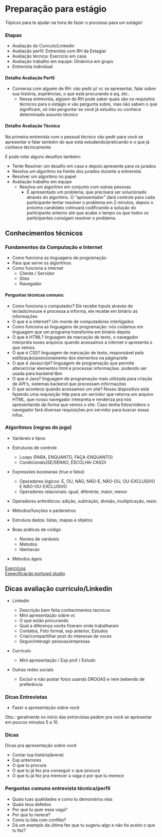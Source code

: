 # Preparação para estágio
Tópicos para te ajudar na hora de fazer o processo para um estágio!

### Etapas

 - Avaliação do Curiculo/Linkedin
 - Avaliação perfil: Entrevista com RH da Estagiar
 - Avaliação técnica: Exercicio em casa
 - Avaliação trabalho em equipe: Dinâmica em grupo
 - Entrevista individual


#### Detalhe Avaliação Perfil
   - Conversa com alguém de RH: vão pedir p/ vc se apresentar, falar sobre sua história, expirências, o que está procurando e pq, etc..
     - Nessa entrevista, algúem do RH pode saber quais são os requisitos técnicos para o estágio e vão pergunta sobre, mas não sabem o que significam, só irão perguntar se você já estudou ou conhece determinado assunto técnico
 
 
#### Detalhe Avaliação Técnica
Na primeira entrevista com o pessoal técnico vão pedir para você se apresentar e falar também do que está estudando/praticando e o que já conhece técnicamente
<br />

E pode rolar alguns desafios também:
   - Tente Resolver um desafio em casa e depois apresente para os jurados
   - Resolva um algoritmo na frente dos jurados durante a entrevista
   - Resolver um algoritmo no papel 
 - Avaliação trabalho em equipe    
   - Resolva um algoritmo em conjunto com outras pessoas
     - É apresentado um problema, que precisará ser solucionado através do algoritmo. O "apresentador" dará controle para cada participante tentar resolver o problema em 2 minutos, depois o próximo candidato cotinuará codificando a solução do participante anterior até que acabe o tempo ou que todos os participantes consigam resolver o problema.
    

## Conhecimentos técnicos 
 
### Fundamentos da Computação e Internet
 - Como funciona as linguagens de programação
 - Para que serve os algoritmos
 - Como funciona a internet
   - Cliente / Servidor
   - Sites
   - Navegador
 
#### Perguntas técnicas comuns:
  - Como funciona o computador? Ele recebe inputs através do teclado/mouse e processa a informa, ele recebe em binário as informações
  - O que é a internet? Um monte de computadores interligados
  - Como funciona as linguagens de programação: nós codamos em linguagem que um programa transforma em binário depois
  - O que é HTML? linguagem de marcação de texto, o navegador interpreta esses arquivos quando acessamos a internet e apresenta o que vemos. 
  - O que é CSS? linguagem de marcação de texto, responsável pela estilização/posicionamento dos elementos na página/site
  - O que é Javascript? linguagem de programação que permite alterar/criar elementos html e processar informações. podendo ser usada para backend tbm
  - O que é Java? linguagem de programação mais utilizada para criação de API's, sistemas backend que processam informações
  - O que acontece quando acessamos um site? Nosso dispositivo está fazendo uma requisição http para um servidor que retorna um arquivo HTML, que nosso navegador interpreta e renderiza pra nós apresentando da forma que vemos o site. Caso tenha fotos/videos o navegador fará diversas requisições pro servidor para buscar essas infos.


### Algoritmos (regras do jogo)
  - Variáveis e tipos
  - Estruturas de controle 
    - Loops (PARA, ENQUANTO, FAÇA-ENQUANTO)
    - Condicionais(SE/SENAO, ESCOLHA-CASO)
  - Expressões booleanas (true e false)
    - Operadores lógicos: E, OU, NÃO, NÃO-E, NÃO-OU, OU-EXCLUSIVO E NÃO-OU-EXCLUSIVO
    - Operadores relacionais: igual, diferente, maior, menor
  - Operadores aritméticos: adição, subtração, divisão, multiplicação, resto
  - Métodos/funções e parâmetros
  - Estrutura dados: listas, mapas e objetos
  - Boas práticas de código
    - Nomes de variáveis
    - Metodos
    - Identacao

 - Métodos ágeis

[Exercícios](ex.estagio.md)<br />
[Especificação portugol studio](spec-portugol.md)


## Dicas avaliação currículo/Linkedin

- Linkedin 
  - Descrição bem feita conhecimentos tecnicos
  - Mini apresentação sobre vc
  - O que estão procurando
  - Qual a diferença vocês fizeram onde trabalharam
  - Contatos, Foto formal, exp anterior, Estudos
  - Criar/compartilhar post do interesse de voces
  - Seguir/interagir pessoas/empresas
  
- Currículo
  - Mini apresentação / Exp prof / Estudo

- Outras redes sociais
  - Excluir e não postar fotos usando DROGAS e nem bebendo de preferência


### Dicas Entrevistas

- Fazer a apresentação sobre vocẽ

Obs.: geralmente no início das entrevistas pedem pra você se apresentar em poucos minutos 5 a 10.

### Dicas

Dicas pra apresentação sobre você
   - Contar tua história(breve)
   - Exp anteriores
   - O que tu procura
   - O que tu já fez pra conseguir o que procura
   - O que tu já fez pra merecer a vaga e por que tu merece


### Perguntas comuns entrevista técnica/perfil

- Quais tuas qualidades e como tu demonstrou elas
- Quais teus defeitos
- Por que tu quer essa vaga?
- Por que tu nerece?
- Como tu lida com conflito? 
- Dá um exemplo da última fez que tu sugeriu algo e não foi aceito o que tu fez?

